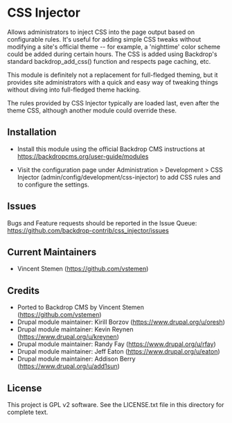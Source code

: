 CSS Injector
============

Allows administrators to inject CSS into the page output based on configurable
rules. It's useful for adding simple CSS tweaks without modifying a site's
official theme -- for example, a 'nighttime' color scheme could be added during
certain hours. The CSS is added using Backdrop's standard backdrop_add_css()
function and respects page caching, etc.

This module is definitely not a replacement for full-fledged theming, but it
provides site administrators with a quick and easy way of tweaking things
without diving into full-fledged theme hacking.

The rules provided by CSS Injector typically are loaded last, even after the
theme CSS, although another module could override these.

Installation
------------

- Install this module using the official Backdrop CMS instructions at
  https://backdropcms.org/user-guide/modules

- Visit the configuration page under Administration > Development > CSS Injector
  (admin/config/development/css-injector) to add CSS rules and to configure 
  the settings.

Issues
------

Bugs and Feature requests should be reported in the Issue Queue:
https://github.com/backdrop-contrib/css_injector/issues

Current Maintainers
-------------------

- Vincent Stemen (https://github.com/vstemen)

Credits
-------

- Ported to Backdrop CMS by Vincent Stemen (https://github.com/vstemen)
- Drupal module maintainer: Kirill Borzov (https://www.drupal.org/u/oresh)
- Drupal module maintainer: Kevin Reynen (https://www.drupal.org/u/kreynen)
- Drupal module maintainer: Randy Fay (https://www.drupal.org/u/rfay)
- Drupal module maintainer: Jeff Eaton (https://www.drupal.org/u/eaton)
- Drupal module maintainer: Addison Berry (https://www.drupal.org/u/add1sun)

License
-------

This project is GPL v2 software. See the LICENSE.txt file in this directory for
complete text.
